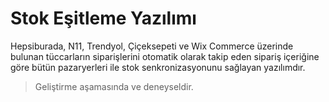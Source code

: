 # Stok Eşitleme Yazılımı
Hepsiburada, N11, Trendyol, Çiçeksepeti ve Wix Commerce üzerinde bulunan tüccarların siparişlerini otomatik olarak 
takip eden sipariş içeriğine göre bütün pazaryerleri ile stok senkronizasyonunu sağlayan yazılımdır.
>Geliştirme aşamasında ve deneyseldir.
